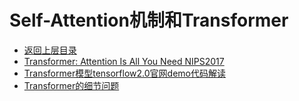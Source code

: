 # Self-Attention机制和Transformer

- [返回上层目录](../natural-language-processing.md)
- [Transformer: Attention Is All You Need  NIPS2017](attention-is-all-you-need/attention-is-all-you-need.md)
- [Transformer模型tensorflow2.0官网demo代码解读](transformer-tf2-demo-code-explain/transformer-tf2-demo-code-explain.md)
- [Transformer的细节问题](transformer-details/transformer-details.md)

